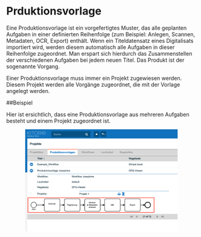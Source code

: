 # Prduktionsvorlage

Eine Produktionsvorlage ist ein vorgefertigtes Muster, das alle geplanten Aufgaben in einer definierten Reihenfolge (zum Beispiel: Anlegen, Scannen, Metadaten, OCR, Export) enthält. Wenn ein Titeldatensatz eines Digitalisats importiert wird, werden diesem automatisch alle Aufgaben in dieser Reihenfolge zugeordnet. Man erspart sich hierdurch das Zusammenstellen der verschiedenen Aufgaben bei jedem neuen Titel. Das Produkt ist der sogenannte Vorgang.

Einer Produktionsvorlage muss immer ein Projekt zugewiesen werden. Diesem Projekt werden alle Vorgänge zugeordnet, die mit der Vorlage angelegt werden. 

##Beispiel

Hier ist ersichtlich, dass eine Produktionsvorlage aus mehreren Aufgaben besteht und einem Projekt zugeordnet ist.

<center><img src= "../../../user/pictures/ProduktionsvorlagenWorkflow.png" alt="Bild" width= 80% height= auto></center>
